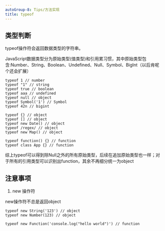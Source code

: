 ```yaml
---
autoGroup-8: Tips/方法实现
title: typeof
---
```


## 类型判断

typeof操作符会返回数据类型的字符串。

JavaScript数据类型分为原始类型(值类型)和引用累习惯，其中原始类型包含:Number、String、Boolean、Undefined、Null、Symbol、BigInt（以后肯呢个还会扩展）
```
typeof 1 // number
typeof "1" // string
typeof true // boolean
typeof aaa // undefined
typeof null // object
typeof Symbol('1') // Symbol
typeof 42n // bigint

typeof {} // object
typeof [] // object
typeof new Date() // object
typeof /regex/ // object
typeof new Map() // object

typeof function() {} // function
typeof class App {} // function
```

综上typeof可以得到除Null之外的所有原始类型，后续在追加原始类型也一样；对于所有的引用类型可以识别出function，其余不再细分统一为object

## 注意事项

1. new 操作符

new操作符不总是返回object

```
typeof new String('123') // object
typeof new Number(123) // object

typeof new Function('console.log("hello world")') // function
```